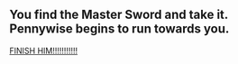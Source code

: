## You find the Master Sword and take it. Pennywise begins to run towards you.


[FINISH HIM!!!!!!!!!!!](you-win.md)